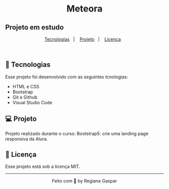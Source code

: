 <h1 align="center">Meteora</h1>
<h2>Projeto em estudo</h2>



<p align="center">
<a href="#-tecnologias">Tecnologias</a>&nbsp;&nbsp;&nbsp;|&nbsp;&nbsp;&nbsp;
<a href="#-projeto">Projeto</a>&nbsp;&nbsp;&nbsp;|&nbsp;&nbsp;&nbsp;
<a href="#-licença">Licença</a>&nbsp;&nbsp;&nbsp;
</p>
<br>

<!-- <p align="center">
<img alt="" src="" width="100%">
</p> -->

## 🚀 Tecnologias

Esse projeto foi desenvolvido com as seguintes tcnologias:

- HTML e CSS
- Bootstrap
- Git e Github
- Visual Studio Code

## 💻 Projeto
Projeto realizado durante o curso: Bootstrap5: crie uma landing page responsiva da Alura.



<!-- -[Visite o projeto online](site aqui) -->


## 📝 Licença

Esse projeto está sob a licença MIT.

---

<p align="center"> Feito com 🤍 by Regiane Gaspar </p>
